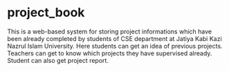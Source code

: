 # project_book
This is a web-based system for storing project informations which have been already completed by students of CSE department at Jatiya Kabi Kazi Nazrul Islam University.
Here students can get an idea of previous projects.
Teachers can get to know which projects they have supervised already.
Student can also get project report.
